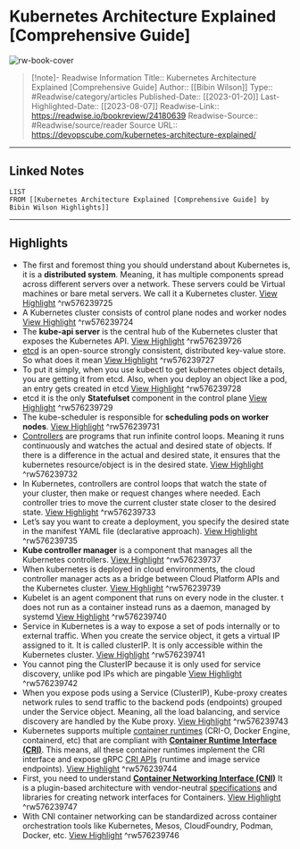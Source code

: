 # Kubernetes Architecture Explained [Comprehensive Guide]

![rw-book-cover](https://devopscube.com/wp-content/uploads/2022/12/kubernetes-architecture.png)
<br>
>[!note]- Readwise Information
>Title:: Kubernetes Architecture Explained [Comprehensive Guide]
>Author:: [[Bibin Wilson]]
>Type:: #Readwise/category/articles
>Published-Date:: [[2023-01-20]]
>Last-Highlighted-Date:: [[2023-08-07]]
>Readwise-Link:: https://readwise.io/bookreview/24180639
>Readwise-Source:: #Readwise/source/reader
>Source URL:: https://devopscube.com/kubernetes-architecture-explained/
--- 

## Linked Notes
```dataview
LIST
FROM [[Kubernetes Architecture Explained [Comprehensive Guide] by Bibin Wilson Highlights]]
```

---

## Highlights
- The first and foremost thing you should understand about Kubernetes is, it is a **distributed system**. Meaning, it has multiple components spread across different servers over a network. These servers could be Virtual machines or bare metal servers. We call it a Kubernetes cluster. [View Highlight](https://readwise.io/open/576239725) ^rw576239725
- A Kubernetes cluster consists of control plane nodes and worker nodes [View Highlight](https://readwise.io/open/576239724) ^rw576239724
- The **kube-api server** is the central hub of the Kubernetes cluster that exposes the Kubernetes API. [View Highlight](https://readwise.io/open/576239726) ^rw576239726
- [etcd](https://github.com/etcd-io/etcd) is an open-source strongly consistent, distributed key-value store. So what does it mean [View Highlight](https://readwise.io/open/576239727) ^rw576239727
- To put it simply, when you use kubectl to get kubernetes object details, you are getting it from etcd. Also, when you deploy an object like a pod, an entry gets created in etcd [View Highlight](https://readwise.io/open/576239728) ^rw576239728
- etcd it is the only **Statefulset** component in the control plane [View Highlight](https://readwise.io/open/576239729) ^rw576239729
- The kube-scheduler is responsible for **scheduling pods on worker nodes**. [View Highlight](https://readwise.io/open/576239731) ^rw576239731
- [Controllers](https://kubernetes.io/docs/concepts/architecture/controller/) are programs that run infinite control loops. Meaning it runs continuously and watches the actual and desired state of objects. If there is a difference in the actual and desired state, it ensures that the kubernetes resource/object is in the desired state. [View Highlight](https://readwise.io/open/576239732) ^rw576239732
- In Kubernetes, controllers are control loops that watch the state of your cluster, then make or request changes where needed. Each controller tries to move the current cluster state closer to the desired state. [View Highlight](https://readwise.io/open/576239733) ^rw576239733
- Let’s say you want to create a deployment, you specify the desired state in the manifest YAML file (declarative approach). [View Highlight](https://readwise.io/open/576239735) ^rw576239735
- **Kube controller manager** is a component that manages all the Kubernetes controllers. [View Highlight](https://readwise.io/open/576239737) ^rw576239737
- When kubernetes is deployed in cloud environments, the cloud controller manager acts as a bridge between Cloud Platform APIs and the Kubernetes cluster. [View Highlight](https://readwise.io/open/576239739) ^rw576239739
- Kubelet is an agent component that runs on every node in the cluster. t does not run as a container instead runs as a daemon, managed by systemd [View Highlight](https://readwise.io/open/576239740) ^rw576239740
- Service in Kubernetes is a way to expose a set of pods internally or to external traffic. When you create the service object, it gets a virtual IP assigned to it. It is called clusterIP. It is only accessible within the Kubernetes cluster. [View Highlight](https://readwise.io/open/576239741) ^rw576239741
- You cannot ping the ClusterIP because it is only used for service discovery, unlike pod IPs which are pingable [View Highlight](https://readwise.io/open/576239742) ^rw576239742
- When you expose pods using a Service (ClusterIP), Kube-proxy creates network rules to send traffic to the backend pods (endpoints) grouped under the Service object. Meaning, all the load balancing, and service discovery are handled by the Kube proxy. [View Highlight](https://readwise.io/open/576239743) ^rw576239743
- Kubernetes supports multiple [container runtimes](https://kubernetes.io/docs/setup/production-environment/container-runtimes/) (CRI-O, Docker Engine, containerd, etc) that are compliant with **[Container Runtime Interface (CRI)](https://github.com/kubernetes/community/blob/master/contributors/devel/sig-node/container-runtime-interface.md)**. This means, all these container runtimes implement the CRI interface and expose gRPC [CRI APIs](https://kubernetes.io/docs/concepts/architecture/cri/) (runtime and image service endpoints). [View Highlight](https://readwise.io/open/576239744) ^rw576239744
- First, you need to understand **[Container Networking Interface (CNI)](https://www.cni.dev/)**
  It is a plugin-based architecture with vendor-neutral [specifications](https://github.com/containernetworking/cni/blob/spec-v1.0.0/SPEC.md) and libraries for creating network interfaces for Containers. [View Highlight](https://readwise.io/open/576239747) ^rw576239747
- With CNI container networking can be standardized across container orchestration tools like Kubernetes, Mesos, CloudFoundry, Podman, Docker, etc. [View Highlight](https://readwise.io/open/576239746) ^rw576239746
